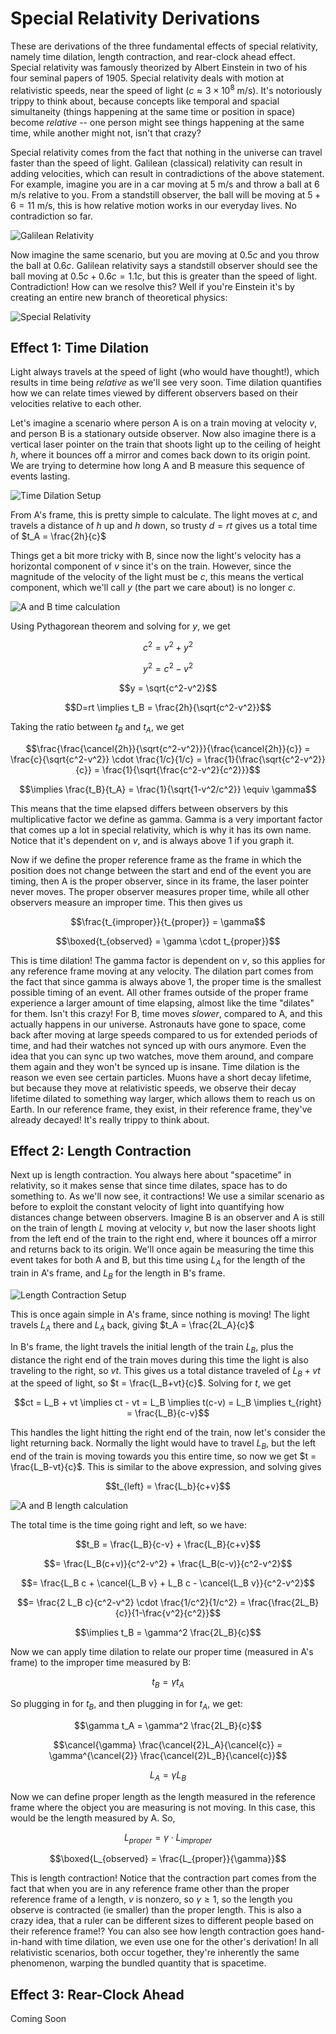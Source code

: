 # Special Relativity Derivations

These are derivations of the three fundamental effects of special relativity, namely time dilation, length contraction, and rear-clock ahead effect. Special relativity was famously theorized by Albert Einstein in two of his four seminal papers of 1905. Special relativity deals with motion at relativistic speeds, near the speed of light ($c\approx 3\times 10^8$ m/s). It's notoriously trippy to think about, because concepts like temporal and spacial simultaneity (things happening at the same time or position in space) become *relative* -- one person might see things happening at the same time, while another might not, isn't that crazy?

Special relativity comes from the fact that nothing in the universe can travel faster than the speed of light. Galilean (classical) relativity can result in adding velocities, which can result in contradictions of the above statement. For example, imagine you are in a car moving at $5$ m/s and throw a ball at $6$ m/s relative to you. From a standstill observer, the ball will be moving at $5+6=11$ m/s, this is how relative motion works in our everyday lives. No contradiction so far.

![Galilean Relativity](/images/galileanRelativity.jpeg)


Now imagine the same scenario, but you are moving at $0.5c$ and you throw the ball at $0.6c$. Galilean relativity says a standstill observer should see the ball moving at $0.5c + 0.6c = 1.1c$, but this is greater than the speed of light. Contradiction! How can we resolve this? Well if you're Einstein it's by creating an entire new branch of theoretical physics:

![Special Relativity](/images/specialRelativity.jpeg)

## Effect 1: Time Dilation

Light always travels at the speed of light (who would have thought!), which results in time being *relative* as we'll see very soon. Time dilation quantifies how we can relate times viewed by different observers based on their velocities relative to each other. 

Let's imagine a scenario where person A is on a train moving at velocity $v$, and person B is a stationary outside observer. Now also imagine there is a vertical laser pointer on the train that shoots light up to the ceiling of height $h$, where it bounces off a mirror and comes back down to its origin point. We are trying to determine how long A and B measure this sequence of events lasting.

![Time Dilation Setup](/images/timeDilationSetup.jpeg)

From A's frame, this is pretty simple to calculate. The light moves at $c$, and travels a distance of $h$ up and $h$ down, so trusty $d=rt$ gives us a total time of $t_A = \frac{2h}{c}$

Things get a bit more tricky with B, since now the light's velocity has a horizontal component of $v$ since it's on the train. However, since the magnitude of the velocity of the light must be $c$, this means the vertical component, which we'll call $y$ (the part we care about) is no longer $c$. 

![A and B time calculation](/images/timeDilationAB.jpeg)

Using Pythagorean theorem and solving for $y$, we get

$$c^2 = v^2 + y^2$$

$$y^2 = c^2-v^2$$

$$y = \sqrt{c^2-v^2}$$

$$D=rt \implies t_B = \frac{2h}{\sqrt{c^2-v^2}}$$

Taking the ratio between $t_B$ and $t_A$, we get 

$$\frac{\frac{\cancel{2h}}{\sqrt{c^2-v^2}}}{\frac{\cancel{2h}}{c}} = \frac{c}{\sqrt{c^2-v^2}} \cdot \frac{1/c}{1/c} = \frac{1}{\frac{\sqrt{c^2-v^2}}{c}} = \frac{1}{\sqrt{\frac{c^2-v^2}{c^2}}}$$

$$\implies \frac{t_B}{t_A} = \frac{1}{\sqrt{1-v^2/c^2}} \equiv \gamma$$

This means that the time elapsed differs between observers by this multiplicative factor we define as gamma. Gamma is a very important factor that comes up a lot in special relativity, which is why it has its own name. Notice that it's dependent on $v$, and is always above 1 if you graph it.

<!-- ![Gamma graph](/images/gamma.png) -->

Now if we define the proper reference frame as the frame in which the position does not change between the start and end of the event you are timing, then A is the proper observer, since in its frame, the laser pointer never moves. The proper observer measures proper time, while all other observers measure an improper time. This then gives us

$$\frac{t_{improper}}{t_{proper}} = \gamma$$
<!-- $$\boxed{t_{proper} = \frac{t_{improper}}{\gamma}}$$ -->

$$\boxed{t_{observed} = \gamma \cdot t_{proper}}$$

This is time dilation! The gamma factor is dependent on $v$, so this applies for any reference frame moving at any velocity. The dilation part comes from the fact that since gamma is always above 1, the proper time is the smallest possible timing of an event. All other frames outside of the proper frame experience a larger amount of time elapsing, almost like the time "dilates" for them. Isn't this crazy! For B, time moves *slower*, compared to A, and this actually happens in our universe. Astronauts have gone to space, come back after moving at large speeds compared to us for extended periods of time, and had their watches not synced up with ours anymore. Even the idea that you can sync up two watches, move them around, and compare them again and they won't be synced up is insane. Time dilation is the reason we even see certain particles. Muons have a short decay lifetime, but because they move at relativistic speeds, we observe their decay lifetime dilated to something way larger, which allows them to reach us on Earth. In our reference frame, they exist, in their reference frame, they've already decayed! It's really trippy to think about.

## Effect 2: Length Contraction

Next up is length contraction. You always here about "spacetime" in relativity, so it makes sense that since time dilates, space has to do something to. As we'll now see, it contractions! We use a similar scenario as before to exploit the constant velocity of light into quantifying how distances change between observers. Imagine B is an observer and A is still on the train of length $L$ moving at velocity $v$, but now the laser shoots light from the left end of the train to the right end, where it bounces off a mirror and returns back to its origin. We'll once again be measuring the time this event takes for both A and B, but this time using $L_A$ for the length of the train in A's frame, and $L_B$ for the length in B's frame. 

![Length Contraction Setup](/images/lengthContractionSetup.jpeg)

This is once again simple in A's frame, since nothing is moving! The light travels $L_A$ there and $L_A$ back, giving $t_A = \frac{2L_A}{c}$

In B's frame, the light travels the initial length of the train $L_B$, plus the distance the right end of the train moves during this time the light is also traveling to the right, so $vt$. This gives us a total distance traveled of $L_B+vt$ at the speed of light, so $t = \frac{L_B+vt}{c}$. Solving for $t$, we get

$$ct = L_B + vt \implies ct - vt = L_B \implies t(c-v) = L_B \implies t_{right} = \frac{L_B}{c-v}$$

This handles the light hitting the right end of the train, now let's consider the light returning back. Normally the light would have to travel $L_B$, but the left end of the train is moving towards you this entire time, so now we get $t = \frac{L_B-vt}{c}$. This is similar to the above expression, and solving gives

$$t_{left} = \frac{L_b}{c+v}$$

![A and B length calculation](/images/lengthContractionAB.jpeg)


The total time is the time going right and left, so we have:

$$t_B = \frac{L_B}{c-v} + \frac{L_B}{c+v}$$

$$= \frac{L_B(c+v)}{c^2-v^2} + \frac{L_B(c-v)}{c^2-v^2}$$

$$= \frac{L_B c + \cancel{L_B v} + L_B c - \cancel{L_B v}}{c^2-v^2}$$

$$= \frac{2 L_B c}{c^2-v^2} \cdot \frac{1/c^2}{1/c^2} = \frac{\frac{2L_B}{c}}{1-\frac{v^2}{c^2}}$$ 

$$\implies t_B = \gamma^2 \frac{2L_B}{c}$$

Now we can apply time dilation to relate our proper time (measured in A's frame) to the improper time measured by B:

$$t_B = \gamma t_A$$

So plugging in for $t_B$, and then plugging in for $t_A$, we get:

$$\gamma t_A = \gamma^2 \frac{2L_B}{c}$$

$$\cancel{\gamma} \frac{\cancel{2}L_A}{\cancel{c}} = \gamma^{\cancel{2}} \frac{\cancel{2}L_B}{\cancel{c}}$$

$$L_A = \gamma L_B$$

Now we can define proper length as the length measured in the reference frame where the object you are measuring is not moving. In this case, this would be the length measured by A. So,

$$L_{proper} = \gamma \cdot L_{improper}$$

$$\boxed{L_{observed} = \frac{L_{proper}}{\gamma}}$$

This is length contraction! Notice that the contraction part comes from the fact that when you are in any reference frame other than the proper reference frame of a length, $v$ is nonzero, so $\gamma \ge 1$, so the length you observe is contracted (ie smaller) than the proper length. This is also a crazy idea, that a ruler can be different sizes to different people based on their reference frame!? You can also see how length contraction goes hand-in-hand with time dilation, we even use one for the other's derivation! In all relativistic scenarios, both occur together, they're inherently the same phenomenon, warping the bundled quantity that is spacetime. 

## Effect 3: Rear-Clock Ahead

Coming Soon
